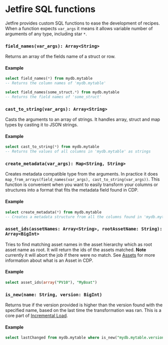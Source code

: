 # Jetfire SQL functions
Jetfire provides custom SQL functions to ease the development of recipes. When a function expects `var_args` it means it allows variable number of arguments of any type, including star `*`.  

### `field_names(var_args): Array<String>`
Returns an array of the fields name of a struct or row.
#### Example
```sql
select field_names(*) from mydb.mytable
-- Returns the column names of 'mydb.mytable'
```
```sql
select field_names(some_struct.*) from mydb.mytable
-- Returns the field names of 'some_struct'
```
### `cast_to_string(var_args): Array<String>`
Casts the arguments to an array of strings. It handles array, struct and map types by casting it to JSON strings.
#### Example
```sql
select cast_to_string(*) from mydb.mytable
-- Returns the values of all columns in 'mydb.mytable' as strings
```
### `create_metadata(var_args): Map<String, String>`
Creates metadata compatible type from the arguments. In practice it does `map_from_arrays(field_names(var_args), cast_to_string(var_args))`. This function is convenient when you want to easily transform your columns or structures into a format that fits the metadata field found in CDP. 
#### Example
```sql
select create_metadata(*) from mydb.mytable
-- Creates a metadata structure from all the columns found in 'mydb.mytable'
```
### `asset_ids(assetNames: Array<String>, rootAssetName: String): Array<BigInt>`
Tries to find matching asset names in the asset hierarchy which as root asset name as root. It will return the ids of the assets matched. **Note** currently it will abort the job if there were no match. See [Assets](https://doc.cognitedata.com/concepts/#assets) for more information about what is an Asset in CDP. 

#### Example
```sql
select asset_ids(array("PV10"), "MyBoat")
```

### `is_new(name: String, version: BigInt)`
Returns true if the version provided is higher than the version found with the specified name, based on the last time the transformation was ran. This is a core part of [Incremental Load](incremental_load.md).

#### Example
```sql
select lastChanged from mydb.mytable where is_new("mydb.mytable.version", lastChanged)
```